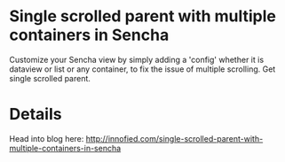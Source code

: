 Single scrolled parent with multiple containers in Sencha
==============
Customize your Sencha view by simply adding a 'config' whether it is dataview or list or any container, to fix the issue of multiple scrolling. Get single scrolled parent.

Details
=======
Head into blog here: http://innofied.com/single-scrolled-parent-with-multiple-containers-in-sencha

